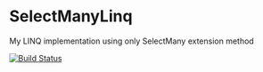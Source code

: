 # SelectManyLinq
My LINQ implementation using only SelectMany extension method

[![Build Status](https://travis-ci.org/lexCerveza/SelectManyLinq.svg?branch=master)](https://travis-ci.org/lexCerveza/SelectManyLinq)
